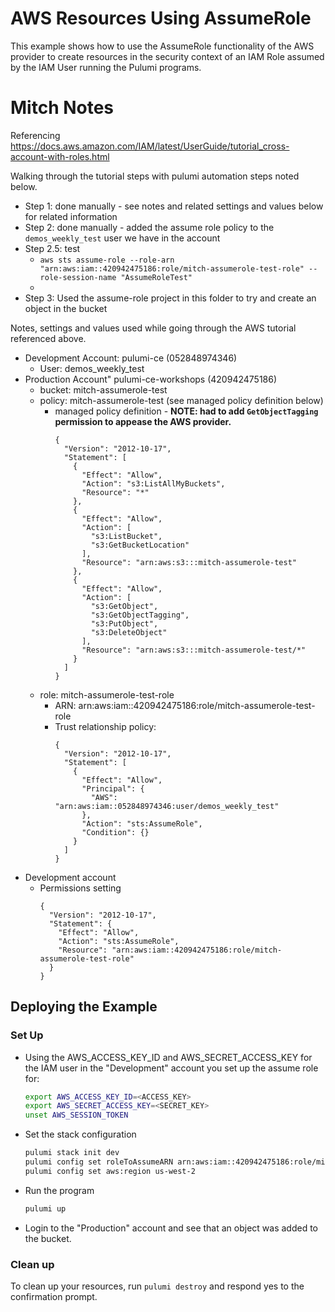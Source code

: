 # AWS Resources Using AssumeRole

This example shows how to use the AssumeRole functionality of the AWS provider
to create resources in the security context of an IAM Role assumed by the IAM
User running the Pulumi programs.

# Mitch Notes
Referencing https://docs.aws.amazon.com/IAM/latest/UserGuide/tutorial_cross-account-with-roles.html  

Walking through the tutorial steps with pulumi automation steps noted below.
* Step 1: done manually - see notes and related settings and values below for related information
* Step 2: done manually - added the assume role policy to the `demos_weekly_test` user we have in the account
* Step 2.5: test
  * `aws sts assume-role --role-arn "arn:aws:iam::420942475186:role/mitch-assumerole-test-role" --role-session-name "AssumeRoleTest"`
  * 
* Step 3: Used the assume-role project in this folder to try and create an object in the bucket

Notes, settings and values used while going through the AWS tutorial referenced above.
* Development Account: pulumi-ce (052848974346)
  * User: demos_weekly_test
* Production Account" pulumi-ce-workshops (420942475186)
  * bucket: mitch-assumerole-test
  * policy: mitch-assumerole-test (see managed policy definition below)
    * managed policy definition - **NOTE: had to add `GetObjectTagging` permission to appease the AWS provider.**
      ```
      {
        "Version": "2012-10-17",
        "Statement": [
          {
            "Effect": "Allow",
            "Action": "s3:ListAllMyBuckets",
            "Resource": "*"
          },
          {
            "Effect": "Allow",
            "Action": [
              "s3:ListBucket",
              "s3:GetBucketLocation"
            ],
            "Resource": "arn:aws:s3:::mitch-assumerole-test"
          },
          {
            "Effect": "Allow",
            "Action": [
              "s3:GetObject",
              "s3:GetObjectTagging",
              "s3:PutObject",
              "s3:DeleteObject"
            ],
            "Resource": "arn:aws:s3:::mitch-assumerole-test/*"
          }
        ]
      }
      ```
  * role: mitch-assumerole-test-role
    * ARN: arn:aws:iam::420942475186:role/mitch-assumerole-test-role
    * Trust relationship policy:
      ```
      {
        "Version": "2012-10-17",
        "Statement": [
          {
            "Effect": "Allow",
            "Principal": {
              "AWS": "arn:aws:iam::052848974346:user/demos_weekly_test"
            },
            "Action": "sts:AssumeRole",
            "Condition": {}
          }
        ]
      }
      ```
* Development account
  * Permissions setting 
    ```
    {
      "Version": "2012-10-17",
      "Statement": {
        "Effect": "Allow",
        "Action": "sts:AssumeRole",
        "Resource": "arn:aws:iam::420942475186:role/mitch-assumerole-test-role"
      }
    }
    ```


## Deploying the Example

### Set Up

* Using the AWS_ACCESS_KEY_ID and AWS_SECRET_ACCESS_KEY for the IAM user in the "Development" account you set up the assume role for:
  ```bash
  export AWS_ACCESS_KEY_ID=<ACCESS_KEY>
  export AWS_SECRET_ACCESS_KEY=<SECRET_KEY>
  unset AWS_SESSION_TOKEN
  ```
* Set the stack configuration
  ```bash
  pulumi stack init dev
  pulumi config set roleToAssumeARN arn:aws:iam::420942475186:role/mitch-assumerole-test-role # FROM ABOVE
  pulumi config set aws:region us-west-2
  ```
* Run the program
  ```bash
  pulumi up
  ```
* Login to the "Production" account and see that an object was added to the bucket.

### Clean up

To clean up your resources, run `pulumi destroy` and respond yes to the
confirmation prompt.

[app]: https://app.pulumi.com/